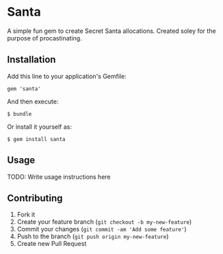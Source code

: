 # Santa

A simple fun gem to create Secret Santa allocations. Created soley for the purpose of procastinating.

## Installation

Add this line to your application's Gemfile:

    gem 'santa'

And then execute:

    $ bundle

Or install it yourself as:

    $ gem install santa

## Usage

TODO: Write usage instructions here

## Contributing

1. Fork it
2. Create your feature branch (`git checkout -b my-new-feature`)
3. Commit your changes (`git commit -am 'Add some feature'`)
4. Push to the branch (`git push origin my-new-feature`)
5. Create new Pull Request
